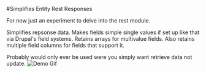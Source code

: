 #Simplifies Entity Rest Responses

For now just an experiment to delve into the rest module. 

Simplifies repsonse data. Makes fields simple single values if set up like that via Drupal's field systems.
Retains arrays for multivalue fields. Also retains multiple field columns for fields that support it.

Probably would only ever be used were you simply want retrieve data not update.
![Demo Gif](https://www.dropbox.com/s/bmwze28b5ess8lz/simple_rest.gif?dl=1)

